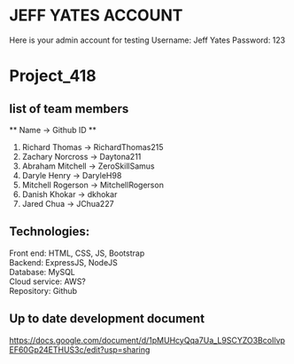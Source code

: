 # JEFF YATES ACCOUNT
Here is your admin account for testing
Username: Jeff Yates
Password: 123

# Project_418
## list of team members
** Name -> Github ID ** 
1. Richard Thomas -> RichardThomas215
2. Zachary Norcross -> Daytona211
3. Abraham Mitchell -> ZeroSkillSamus
4. Daryle Henry -> DaryleH98
5. Mitchell Rogerson -> MitchellRogerson
6. Danish Khokar -> dkhokar
7. Jared Chua -> JChua227


## Technologies:
Front end: HTML, CSS, JS, Bootstrap <br />
Backend: ExpressJS, NodeJS <br />
Database: MySQL <br />
Cloud service: AWS? <br />
Repository: Github <br />

## Up to date development document
https://docs.google.com/document/d/1pMUHcyQqa7Ua_L9SCYZO3BcoIlvpEF60Gp24ETHUS3c/edit?usp=sharing
